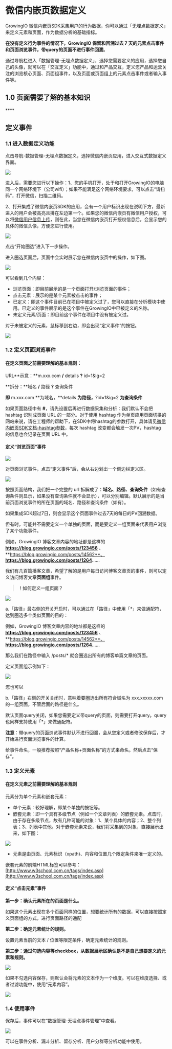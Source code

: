 # 微信内嵌页数据定义

GrowingIO 微信内嵌页SDK采集用户的行为数据，你可以通过「无埋点数据定义」来定义元素和页面，作为数据分析的基础指标。

**在没有定义行为事件的情况下，GrowingIO 保留和回溯过去 7 天的元素点击事件和页面浏览事件，带query的页面不进行事件回溯**。

通过导航栏进入「数据管理-无埋点数据定义」，选择您需要定义的应用，选择您自己的头像，就可以在「交互定义」功能中，通过和产品交互，定义您产品和运营关注的浏览核心页面、页面组事件，以及页面或页面组上的元素点击事件或者输入事件等。



## **1.0 页面需要了解的基本知识**

\*\*\*\*

## **定义事件**

### **1.1 进入数据定义功能**

点击导航-数据管理-无埋点数据定义，选择微信内嵌页应用，进入交互式数据定义界面。

![](../../.gitbook/assets/image%20%28109%29.png)

进入后，需要您进行以下操作：1、您的手机打开，处于和打开GrowingIO的电脑同一个网络环境下（公司wifi）；如果不能满足这个网络环境要求，可以点击“请扫码”，打开微信，扫描二维码。

2、打开集成了微信内嵌页SDK的应用，会有一个用户标识出现在说明下方，最新进入的用户会被高亮且排在左边第一个。如果您的微信内嵌页有微信用户授权，可以将[微信用户信息上传]()，则在此，当您在微信内嵌页打开授权信息后，会显示您的具体的微信头像，方便您进行使用。

![](../../.gitbook/assets/image%20%28305%29.png)

点击“开始圈选”进入下一步操作。

进入圈选页面后，页面中会实时展示您在微信内嵌页中的操作，如下图。

![](../../.gitbook/assets/image%20%28358%29.png)

可以看到几个内容：

* 浏览页面：即目前展示的是一个页面打开/浏览页面的事件；
* 点击元素：展示的是某个元素被点击的事件；
* 已定义：即这个事件目前已在项目中被定义过了，您可以直接在分析模块中使用。已定义的事件展示的是这个事件在GrowingIO中已被定义的名称。
* 未定义元素/页面：即目前这个事件在项目中没有被定义过。

对于未被定义的元素，鼠标移到右边，即会出现“定义事件”的按钮。

![](../../.gitbook/assets/image%20%2817%29.png)

### 1.2 定义页面浏览事件

#### **在定义页面之前需要理解的基本规则：**

URL**示意：**m.xxx.com **/** details **?** id=1&ig=2

**拆分：**域名 **/** 路径 **?** 查询条件

**即** m.xxx.com **为域名，**details  **为路径，**?id=1&ig=2 **为查询条件**

如果页面路径中有 **\#**，请先设置后再进行数据采集和分析：我们默认不会把 hashtag 识别成页面 URL 的一部分。对于使用 hashtag 作为单页应用页面切换的网站来说，请在工程师的帮助下，在SDK中将hashtag的参数打开，具体请见[微信内嵌页SDK文档-hashtag参数]()，每次 hashtag 改变都会触发一次PV，hashtag 的信息也会记录在页面 URL 中。

#### 定义“浏览页面”事件

![](../../.gitbook/assets/image%20%28173%29.png)

对页面浏览事件，点击“定义事件”后，会从右边划出一个侧边栏定义区。

![](../../.gitbook/assets/image%20%28241%29.png)

按照页面结构，我们把一个完整的 url 拆解成了：**域名、路径、查询条件**（如有查询条件则显示，如果没有查询条件就不会显示），可以分别编辑。默认展示的是当前页面浏览事件的所在页面的域名、路径和查询条件（如有）。

如果集成SDK超过7日，则会显示这个页面事件过去7天的每日的PV回溯数据。

但有时，可能并不需要定义一个单独的页面，而是要定义一组页面来代表用户浏览了某个功能事件。

例如，GrowingIO 博客文章内容的地址都是这样的 **https://blog.growingio.com/posts/123456** 、 **https://blog.growingio.com/posts/14562**、 **https://blog.growingio.com/posts/1264**......

我们有几百篇播客文章，希望了解的是用户每日访问博客文章页的事件，则可以定义访问博客文章**页面组**事件。

> **！如何定义一组页面？**

![](../../.gitbook/assets/2be01610-732a-4e90-9bef-304d5ee0443b.png)

a.「路径」最右侧的开关开启时，可以通过在「路径」中使用「\*」来做通配符，达到圈选多个类似页面的目的：

例如，GrowingIO 博客文章内容的地址都是这样的 **https://blog.growingio.com/posts/123456** 、 **https://blog.growingio.com/posts/14562**、 **https://blog.growingio.com/posts/1264**......

那么我们在路径中输入 /posts/\* 就会圈选出所有的博客单篇文章的页面。

定义页面组示例如下：

![](../../.gitbook/assets/image%20%283%29.png)

您也可以

b.「路径」右侧的开关关闭时，意味着要圈选出所有符合域名为 xxx.xxxxx.com 的一组页面，不管后面的路径是什么。

默认页面query关闭，如果您需要定义带query的页面，则需要打开query。query也同样支持使用「\*」来做通配符。

**注意**：带query的页面浏览事件默认不进行回溯，会从您定义或者修改保存后，才开始进行页面浏览事件的计算。

给事件命名，一般推荐按照“产品名称+页面名称”的方式来命名。然后点击“保存”。

### 1.3 定义元素

#### **在定义元素之前需要理解的基本规则**

元素分为单个元素和嵌套元素：

* 单个元素：较好理解，即某个单独的按钮等。
* 嵌套元素：即一个具有多级节点（例如一个文章列表）的嵌套元素。点击时，由于存在多级节点，故有几种可能的对象：1、某个具体的内容；2、整个列表；3、列表中其他。对于嵌套元素来说，我们将采集到的对象，直接展示出来，如下图：

![](../../.gitbook/assets/image%20%28235%29.png)

* 元素是由页面、元素标识（xpath\)、内容和位置几个限定条件来唯一定义的。

嵌套元素的前端HTML标签可以参考：[http://www.w3school.com.cn/tags/index.asp](http://www.w3school.com.cn/tags/index.asp)

#### **定义“点击元素”事件**

**第一步：确认元素所在的页面是什么。**

如果这个元素出现在多个页面同样的位置，想要统计所有的数据，可以直接按照定义页面组的方式，进行页面路径的通配

**第二步：确定元素统计的规则。**

设置元素当前的文本 / 位置等限定条件，确定元素统计的规则。

**第三步：通过勾选内容等checkbox，从数据展示区确认是不是自己想要定义的元素和规则。**

![](../../.gitbook/assets/image%20%28122%29.png)

  
如果不勾选内容保存，则默认会将元素的文本作为一个维度。可以在维度选择、或者过滤功能中，使用“元素内容”。

![](../../.gitbook/assets/image%20%28233%29.png)

### 1.4 使用事件

保存后，事件可以在“数据管理-无埋点事件管理”中查看。

![](../../.gitbook/assets/image%20%2879%29.png)

可以在事件分析、漏斗分析、留存分析、用户分群等分析功能中使用。








